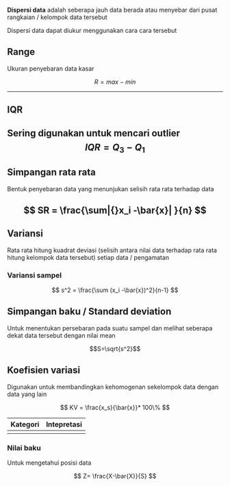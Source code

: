 __Dispersi data__ adalah seberapa jauh data berada atau menyebar dari pusat rangkaian / kelompok data tersebut

Dispersi data dapat diukur menggunakan cara cara tersebut

## Range

Ukuran penyebaran data kasar

$$
R = max - min
$$

---

## IQR

Sering digunakan untuk mencari outlier
$$
IQR=Q_3-Q_1
$$
---


## Simpangan rata rata

Bentuk penyebaran data yang menunjukan selisih rata rata terhadap data

$$
SR = \frac{\sum|{}x_i -\bar{x}| }{n}
$$
$$$$
---

## Variansi

Rata rata hitung kuadrat deviasi (selisih antara nilai data terhadap rata rata hitung kelompok data tersebut) setiap data / pengamatan

### Variansi sampel

$$
s^2 = \frac{\sum (x_i -\bar{x})^2}{n-1}
$$
## Simpangan baku / Standard deviation

Untuk menentukan persebaran pada suatu sampel dan melihat seberapa dekat data tersebut dengan nilai mean
 
$$S=\sqrt{s^2}$$
## Koefisien variasi

Digunakan untuk membandingkan kehomogenan sekelompok data dengan data yang lain

$$
KV = \frac{x_s}{\bar{x}}* 100\%
$$

| Kategori | Intepretasi |
| -------- | ----------- |
|          |             |
### Nilai baku
Untuk mengetahui posisi data

$$
Z= \frac{X-\bar{X}}{S}
$$